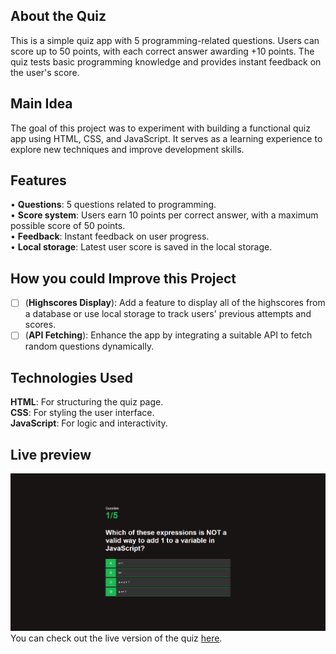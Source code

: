 ## About the Quiz
This is a simple quiz app with 5 programming-related questions. Users can score up to 50 points, with each correct answer awarding +10 points. The quiz tests basic programming knowledge and provides instant feedback on the user's score.

## Main Idea
The goal of this project was to experiment with building a functional quiz app using HTML, CSS, and JavaScript. It serves as a learning experience to explore new techniques and improve development skills.

## Features

• **Questions**: 5 questions related to programming.  
• **Score system**: Users earn 10 points per correct answer, with a maximum possible score of 50 points.  
• **Feedback**: Instant feedback on user progress.  
• **Local storage**: Latest user score is saved in the local storage.

## How you could Improve this Project
  
- [ ] \(**Highscores Display**): Add a feature to display all of the highscores from a database or use local storage to track users' previous attempts and scores.
- [ ] \(**API Fetching**): Enhance the app by integrating a suitable API to fetch random questions dynamically.
 
## Technologies Used

**HTML**: For structuring the quiz page.  
**CSS**: For styling the user interface.  
**JavaScript**: For logic and interactivity.  

## Live preview
![Website Mockup Preview](./quiz-app-preview.png)
You can check out the live version of the quiz [here](https://termjs.github.io/Quiz-APP-Webpage/).
